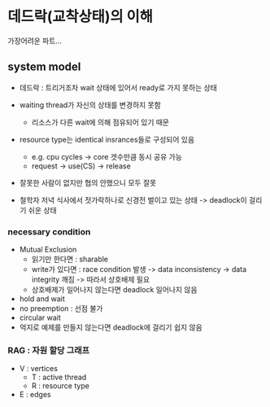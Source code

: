 # 데드락(교착상태)의 이해
가장어려운 파트...

## system model
- 데드락 : 트리거조차 wait 상태에 있어서 ready로 가지 못하는 상태
- waiting thread가 자신의 상태를 변경하지 못함
    - 리소스가 다른 wait에 의해 점유되어 있기 때문
- resource type는 identical insrances들로 구성되어 있음
    - e.g. cpu cycles -> core 갯수만큼 동시 공유 가능
    - request -> use(CS) -> release

- 잘못한 사람이 없지만 협의 안했으니 모두 잘못
- 철학자 저녁 식사에서 젓가락하나로 신경전 벌이고 있는 상태 -> deadlock이 걸리기 쉬운 상태

### necessary condition
- Mutual Exclusion
    - 읽기만 한다면 : sharable
    - write가 있다면 : race condition 발생 -> data inconsistency -> data integrity 깨짐 -> 따라서 상호배제 필요
    - 상호배제가 일어나지 않는다면 deadlock 일어나지 않음
- hold and wait
- no preemption : 선점 불가
- circular wait
- 억지로 예제를 만들지 않는다면 deadlock에 걸리기 쉽지 않음

### RAG : 자원 할당 그래프
- V : vertices
    - T : active thread
    - R : resource type
- E : edges  